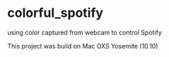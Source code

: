 # colorful_spotify
using color captured from webcam to control Spotify

This project was build on Mac OXS Yosemite (10.10)
